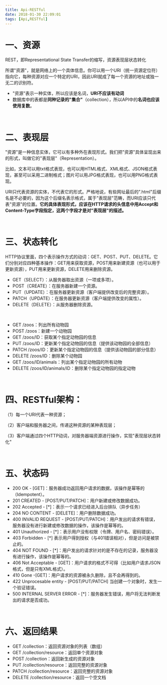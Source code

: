 ```yaml
---
title: Api-RESTful
date: 2018-01-30 22:09:01
tags: [Api,RESTful]
---
```


# 一、资源

REST，即Representational State Transfer的缩写，资源表现层状态转化 

所谓"资源"，就是网络上的一个具体信息。你可以用一个URI（统一资源定位符）指向它，每种资源对应一个特定的URI，因此URI就成了每一个资源的地址或独一无二的识别符。 

- "资源"表示一种实体，所以应该是名词，**URI不应该有动词**
- 数据库中的表都是**同种记录的"集合"**（collection），所以API中的**名词也应该使用复数**。 

<br/>

# 二、表现层

"资源"是一种信息实体，它可以有多种外在表现形式。我们把"资源"具体呈现出来的形式，叫做它的"表现层"（Representation）。 

比如，文本可以用txt格式表现，也可以用HTML格式、XML格式、JSON格式表现，甚至可以采用二进制格式；图片可以用JPG格式表现，也可以用PNG格式表现。 

URI只代表资源的实体，不代表它的形式。严格地说，有些网址最后的".html"后缀名是不必要的，因为这个后缀名表示格式，属于"表现层"范畴，而URI应该只代表"资源"的位置。**它的具体表现形式，应该在HTTP请求的头信息中用Accept和Content-Type字段指定，这两个字段才是对"表现层"的描述。**

<br/> 

# 三、状态转化

HTTP协议里面，四个表示操作方式的动词：GET、POST、PUT、DELETE。它们分别对应四种基本操作：GET用来获取资源，POST用来新建资源（也可以用于更新资源），PUT用来更新资源，DELETE用来删除资源。 

- GET（SELECT）：从服务器取出资源（一项或多项）。
- POST（CREATE）：在服务器新建一个资源。
- PUT（UPDATE）：在服务器更新资源（客户端提供改变后的完整资源）。
- PATCH（UPDATE）：在服务器更新资源（客户端提供改变的属性）。
- DELETE（DELETE）：从服务器删除资源。 

<br/>

- GET      /zoos：列出所有动物园
- POST      /zoos：新建一个动物园
- GET      /zoos/ID：获取某个指定动物园的信息
- PUT      /zoos/ID：更新某个指定动物园的信息（提供该动物园的全部信息）
- PATCH      /zoos/ID：更新某个指定动物园的信息（提供该动物园的部分信息）
- DELETE      /zoos/ID：删除某个动物园
- GET      /zoos/ID/animals：列出某个指定动物园的所有动物
- DELETE      /zoos/ID/animals/ID：删除某个指定动物园的指定动物

 <br/> 

# 四、RESTful架构：

（1）每一个URI代表一种资源；

（2）客户端和服务器之间，传递这种资源的某种表现层；

（3）客户端通过四个HTTP动词，对服务器端资源进行操作，实现"表现层状态转化"

 <br/> 

# 五、状态码

- 200      OK - [GET]：服务器成功返回用户请求的数据，该操作是幂等的（Idempotent）。
- 201      CREATED - [POST/PUT/PATCH]：用户新建或修改数据成功。
- 202      Accepted - [*]：表示一个请求已经进入后台排队（异步任务）
- 204      NO CONTENT - [DELETE]：用户删除数据成功。
- 400      INVALID REQUEST - [POST/PUT/PATCH]：用户发出的请求有错误，服务器没有进行新建或修改数据的操作，该操作是幂等的。
- 401      Unauthorized - [*]：表示用户没有权限（令牌、用户名、密码错误）。
- 403      Forbidden - [*] 表示用户得到授权（与401错误相对），但是访问是被禁止的。
- 404      NOT FOUND - [*]：用户发出的请求针对的是不存在的记录，服务器没有进行操作，该操作是幂等的。
- 406      Not Acceptable - [GET]：用户请求的格式不可得（比如用户请求JSON格式，但是只有XML格式）。
- 410      Gone -[GET]：用户请求的资源被永久删除，且不会再得到的。
- 422      Unprocesable entity - [POST/PUT/PATCH] 当创建一个对象时，发生一个验证错误。
- 500      INTERNAL SERVER ERROR - [*]：服务器发生错误，用户将无法判断发出的请求是否成功。

 <br/> 

# 六、返回结果

- GET      /collection：返回资源对象的列表（数组）
- GET      /collection/resource：返回单个资源对象
- POST      /collection：返回新生成的资源对象
- PUT      /collection/resource：返回完整的资源对象
- PATCH      /collection/resource：返回完整的资源对象
- DELETE      /collection/resource：返回一个空文档